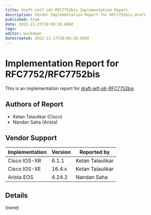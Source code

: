 ```yaml
---
title: draft-ietf-idr-RFC7752bis Implementation Report 
description: Vendor Implementation Report for RFC7752bis draft
published: true
date: 2022-11-27T20:09:10.689Z
tags: 
editor: markdown
dateCreated: 2022-11-27T20:09:10.689Z
---
```


# Implementation Report for RFC7752/RFC7752bis

This is an implementation report for [draft-ietf-idr-RFC7752bis](https://datatracker.ietf.org/doc/draft-ietf-idr-rfc7752bis/)

## Authors of Report 

- Ketan Talaulikar (Cisco)
- Nandan Saha (Arista) 

## Vendor Support 


| Implementation | Version | Reported by |
|---|---|---|
| Cisco IOS-XR   |	6.1.1	 | Ketan Talaulikar |
| Cisco IOS-XE	 | 16.4.x	 | Ketan Talaulikar |
| Arista EOS	   | 4.24.2	 | Nandan Saha  | 


## Details 

(none) 
